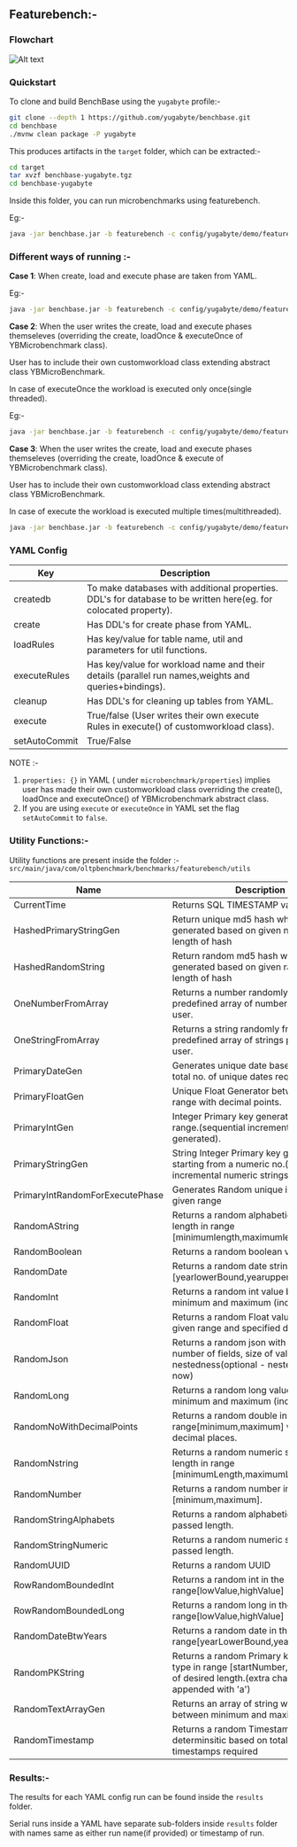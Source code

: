 ##  Featurebench:-


### Flowchart
![Alt text](Flowchart.jpg?raw=true "Optional Title")

### Quickstart

To clone and build BenchBase using the `yugabyte` profile:-

```bash
git clone --depth 1 https://github.com/yugabyte/benchbase.git
cd benchbase
./mvnw clean package -P yugabyte
```

This produces artifacts in the `target` folder, which can be extracted:-

```bash
cd target
tar xvzf benchbase-yugabyte.tgz
cd benchbase-yugabyte
```

Inside this folder, you can run microbenchmarks using featurebench.

Eg:-

```bash
java -jar benchbase.jar -b featurebench -c config/yugabyte/demo/featurebench_santanu_t1_10_10k.yaml --create=true --load=true --execute=true
```


### Different ways of running :-

**Case 1**: When create, load and execute phase are taken from YAML.

Eg:-
```bash
java -jar benchbase.jar -b featurebench -c config/yugabyte/demo/featurebench_santanu_t1_10_10k.yaml --create=true --load=true --execute=true
```

**Case 2**: When the user writes the create, load and execute phases themseleves (overriding the create, loadOnce & executeOnce of YBMicrobenchmark class).

User has to include their own customworkload class extending abstract class YBMicroBenchmark.

In case of executeOnce the workload is executed only once(single threaded).

Eg:-
```bash
java -jar benchbase.jar -b featurebench -c config/yugabyte/demo/featurebench_scan_sonal.yaml --create=true --load=true --execute=true
```

**Case 3**:
When the user writes the create, load and execute phases themseleves (overriding the create, loadOnce & execute of YBMicrobenchmark class).

User has to include their own customworkload class extending abstract class YBMicroBenchmark.

In case of execute the workload is executed multiple times(multithreaded).
```bash
java -jar benchbase.jar -b featurebench -c config/yugabyte/demo/featurebench_microbenchmark1_sonal.yaml --create=true --load=true --execute=true
```

### YAML Config
| Key           | Description                                                                                                      |
|---------------|------------------------------------------------------------------------------------------------------------------|
| createdb      | To make databases with additional properties. DDL's for database to be written here(eg. for colocated property). |
 | create        | Has DDL's for create phase from YAML.                                                                            |
| loadRules     | Has key/value for table name, util and parameters for util functions.                                            |
| executeRules  | Has key/value for workload name and their details (parallel run names,weights and queries+bindings).             |
| cleanup       | Has DDL's for cleaning up tables from YAML.                                                                      |
| execute       | True/false (User writes their own execute Rules in execute() of customworkload class).                           |
| setAutoCommit | True/False                                                                                                       |


NOTE :-
1. `properties: {}` in YAML ( under `microbenchmark/properties`) implies user has made their own customworkload class overriding the create(), loadOnce and executeOnce() of YBMicrobenchmark abstract class.
2.  If you are using `execute` or `executeOnce` in YAML set the flag `setAutoCommit` to `false`.
### Utility Functions:-

Utility functions are present inside the folder :-
`src/main/java/com/oltpbenchmark/benchmarks/featurebench/utils`

| Name                            | Description                                                                                                                          | Parameters                          | Parameter Type          |
|---------------------------------|--------------------------------------------------------------------------------------------------------------------------------------|-------------------------------------|-------------------------|
| CurrentTime                     | Returns SQL TIMESTAMP value.                                                                                                         | None                                | None                    |
| HashedPrimaryStringGen          | Return unique md5 hash which is generated based on given number and length of hash                                                   | startNumber,length                  | Integer,Integer         |
| HashedRandomString              | Return random md5 hash which is generated based on given range and length of hash	                                                   | minimum,maximum,length              | Integer,Integer,Integer |
| OneNumberFromArray              | Returns a number randomly from a predefined array of numbers passed by user.                                                         | listOfIntegers                      | List of Integers        |
| OneStringFromArray              | Returns a string randomly from a predefined array of strings passed by user.                                                         | str                                 | List of Strings         |
| PrimaryDateGen                  | Generates unique date based on given total no. of unique dates required                                                              | totalUniqueDates                    | Integer                 |
| PrimaryFloatGen                 | Unique Float Generator between given range with decimal points.                                                                      | lowerRange,upperRange,decimalPoint  | Integer,Integer,Integer |
| PrimaryIntGen                   | Integer Primary key generator between a range.(sequential incremental keys generated).                                               | lowerRange,upperRange               | Integer,Integer         |
| PrimaryStringGen                | String Integer Primary key generator starting from a numeric no.(sequential incremental numeric strings generated).                  | startNumber,desiredLength           | Integer,Integer         |
| PrimaryIntRandomForExecutePhase | Generates Random unique int based on given range                                                                                     | lowerRange,upperRange               | Integer,Integer         |
| RandomAString                   | Returns a random alphabetic string with length in range [minimumlength,maximumlength].                                               | minimumLength,maximumLength         | Integer,Integer         |
| RandomBoolean                   | Returns a random boolean value.                                                                                                      | None                                | None                    |
| RandomDate                      | Returns a random date string in range [yearlowerBound,yearupperBound]                                                                | yearlowerBound,yearupperBound       | Integer,Integer         |
| RandomInt                       | Returns a random int value between minimum and maximum (inclusive).                                                                  | minimum,maximum                     | Integer,Integer         |
| RandomFloat                     | Returns a random Float value between given range and specified decimal point                                                         | minimum,maximum,decimalPoint        | Integer,Integer,Integer |
| RandomJson                      | Returns a random json with pre-defined number of fields, size of values, level of nestedness(optional - nestedness=1 for now)        | fields,valueLength,nestedness       | Integer,Integer,Integer |
| RandomLong                      | Returns a random long value between minimum and maximum (inclusive)                                                                  | minimum, maximum                    | Long,Long               |
| RandomNoWithDecimalPoints       | Returns a random double in the range[minimum,maximum] with fixed decimal places.                                                     | lowerBound,upperBound,decimalPoints | Integer,Integer,Integer |
| RandomNstring                   | Returns a random numeric string with length in range [minimumLength,maximumLength].                                                  | minimumLength,maximumLength         | Integer,Integer         |
| RandomNumber                    | Returns a random number in range [minimum,maximum].                                                                                  | minimum,maximum                     | Integer,Integer         |
| RandomStringAlphabets           | Returns a random alphabetic string of passed length.                                                                                 | desiredLength                       | Integer                 |
| RandomStringNumeric             | Returns a random numeric string of passed length.                                                                                    | desiredLength                       | Integer                 |
| RandomUUID                      | Returns a random  UUID                                                                                                               | None                                | None                    |
| RowRandomBoundedInt             | Returns a random int in the range[lowValue,highValue]                                                                                | lowValue,highValue                  | Integer,Integer         |
| RowRandomBoundedLong            | Returns a random long in the range[lowValue,highValue]                                                                               | lowValue,highValue                  | Long,Long               |
| RandomDateBtwYears              | Returns a random date in the range[yearLowerBound,yearUpperBound]                                                                    | yearLowerBound,yearUpperBound       | Integer,Integer         |
| RandomPKString                  | Returns a random Primary key of String type in range [startNumber, endNumber] of desired length.(extra characters appended with 'a') | startNumber,endNumber,desiredLength | Integer,Integer,Integer |
| RandomTextArrayGen              | Returns an array of string with length lies between minimum and maximum .                                                            | arraySize, minLength,maxLength      | Integer,Integer,Integer |
| RandomTimestamp                 | Returns a random Timestamp which are determinsitic based on total no. of unique timestamps required                                  | totalTimestamps                     | Integer                 |

### Results:-

The results for each YAML config run can be found inside the `results` folder.

Serial runs inside a YAML have separate sub-folders inside `results` folder with names same as either run name(if provided) or timestamp of run.





















